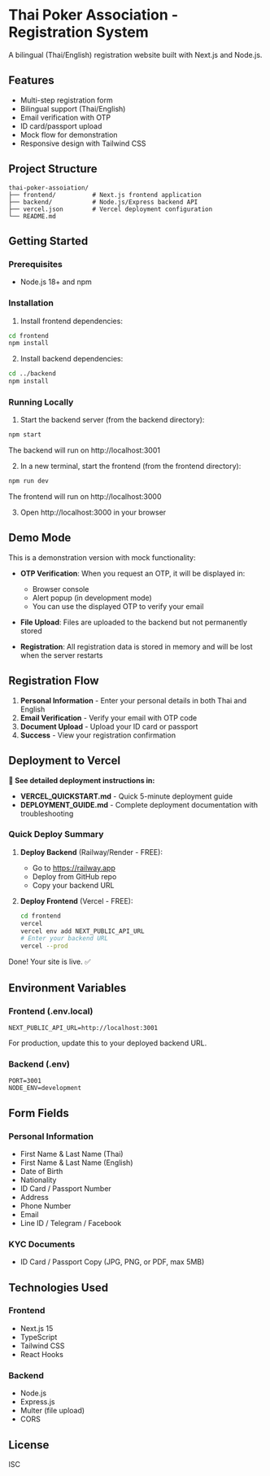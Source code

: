 # Thai Poker Association - Registration System

A bilingual (Thai/English) registration website built with Next.js and Node.js.

## Features

- Multi-step registration form
- Bilingual support (Thai/English)
- Email verification with OTP
- ID card/passport upload
- Mock flow for demonstration
- Responsive design with Tailwind CSS

## Project Structure

```
thai-poker-assoiation/
├── frontend/          # Next.js frontend application
├── backend/           # Node.js/Express backend API
├── vercel.json        # Vercel deployment configuration
└── README.md
```

## Getting Started

### Prerequisites

- Node.js 18+ and npm

### Installation

1. Install frontend dependencies:
```bash
cd frontend
npm install
```

2. Install backend dependencies:
```bash
cd ../backend
npm install
```

### Running Locally

1. Start the backend server (from the backend directory):
```bash
npm start
```
The backend will run on http://localhost:3001

2. In a new terminal, start the frontend (from the frontend directory):
```bash
npm run dev
```
The frontend will run on http://localhost:3000

3. Open http://localhost:3000 in your browser

## Demo Mode

This is a demonstration version with mock functionality:

- **OTP Verification**: When you request an OTP, it will be displayed in:
  - Browser console
  - Alert popup (in development mode)
  - You can use the displayed OTP to verify your email

- **File Upload**: Files are uploaded to the backend but not permanently stored

- **Registration**: All registration data is stored in memory and will be lost when the server restarts

## Registration Flow

1. **Personal Information** - Enter your personal details in both Thai and English
2. **Email Verification** - Verify your email with OTP code
3. **Document Upload** - Upload your ID card or passport
4. **Success** - View your registration confirmation

## Deployment to Vercel

**📖 See detailed deployment instructions in:**
- **VERCEL_QUICKSTART.md** - Quick 5-minute deployment guide
- **DEPLOYMENT_GUIDE.md** - Complete deployment documentation with troubleshooting

### Quick Deploy Summary

1. **Deploy Backend** (Railway/Render - FREE):
   - Go to https://railway.app
   - Deploy from GitHub repo
   - Copy your backend URL

2. **Deploy Frontend** (Vercel - FREE):
   ```bash
   cd frontend
   vercel
   vercel env add NEXT_PUBLIC_API_URL
   # Enter your backend URL
   vercel --prod
   ```

Done! Your site is live. ✅

## Environment Variables

### Frontend (.env.local)
```
NEXT_PUBLIC_API_URL=http://localhost:3001
```

For production, update this to your deployed backend URL.

### Backend (.env)
```
PORT=3001
NODE_ENV=development
```

## Form Fields

### Personal Information
- First Name & Last Name (Thai)
- First Name & Last Name (English)
- Date of Birth
- Nationality
- ID Card / Passport Number
- Address
- Phone Number
- Email
- Line ID / Telegram / Facebook

### KYC Documents
- ID Card / Passport Copy (JPG, PNG, or PDF, max 5MB)

## Technologies Used

### Frontend
- Next.js 15
- TypeScript
- Tailwind CSS
- React Hooks

### Backend
- Node.js
- Express.js
- Multer (file upload)
- CORS

## License

ISC
